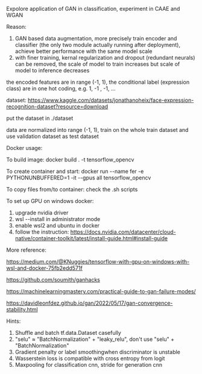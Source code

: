 Expolore application of GAN in classification, experiment in CAAE and WGAN

Reason:
1. GAN based data augmentation, more precisely train encoder and classifier (the only two module actually running after deployment), achieve better performance with the same model scale
2. with finer training, kernal regularization and dropout (redundant neurals) can be removed, the scale of model to train increases but scale of  model to inference decreases

the encoded features are in range (-1, 1), the conditional label (expression class) are in one hot coding, e.g. 1, -1 , -1, ...

dataset: https://www.kaggle.com/datasets/jonathanoheix/face-expression-recognition-dataset?resource=download

put the dataset in ./dataset

data are normalized into range (-1, 1), train on the whole train dataset and use validation dataset as test dataset

Docker usage:

To build image: docker build . -t tensorflow_opencv

To create container and start: docker run --name fer -e PYTHONUNBUFFERED=1 -it --gpus all tensorflow_opencv

To copy files from/to container: check the .sh scripts

To set up GPU on windows docker:
1. upgrade nvidia driver
2. wsl --install in administrator mode
3. enable wsl2 and ubuntu in docker
4. follow the instruction: https://docs.nvidia.com/datacenter/cloud-native/container-toolkit/latest/install-guide.html#install-guide

More reference:

https://medium.com/@KNuggies/tensorflow-with-gpu-on-windows-with-wsl-and-docker-75fb2edd571f

https://github.com/soumith/ganhacks

https://machinelearningmastery.com/practical-guide-to-gan-failure-modes/

https://davidleonfdez.github.io/gan/2022/05/17/gan-convergence-stability.html

Hints:
1. Shuffle and batch tf.data.Dataset casefully
2. "selu" ≈ "BatchNormalization" + "leaky_relu", don't use "selu" + "BatchNormalization"
3. Gradient penalty or label smoothingwhen discriminator is unstable
4. Wasserstein loss is compatible with cross entropy from logit
5. Maxpooling for classification cnn, stride for generation cnn